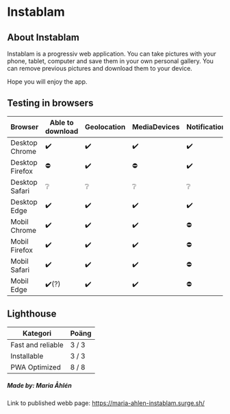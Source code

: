 # Instablam

## About Instablam
Instablam is a progressiv web application.
You can take pictures with your phone, tablet, computer and save them in your own personal gallery. 
You can remove previous pictures and download them to your device. 

Hope you will enjoy the app. 



## Testing in browsers
|Browser      |Able to download |Geolocation |MediaDevices |Notification |Offline |Push |
|----------------|--------|--------|-|-|-|-|
|Desktop Chrome  |✔️|✔️|✔️|✔️|❔|❔|
|Desktop Firefox |⛔|✔️|⛔|✔️|❔|❔|
|Desktop Safari  |❔|❔|❔|❔|❔|❔|❔|
|Desktop Edge    |✔️|✔️|✔️|✔️|❔|❔|
|Mobil Chrome    |✔️|✔️|✔️|⛔|❔|❔|
|Mobil   Firefox |✔️|✔️|✔️|⛔|❔|❔|
|Mobil   Safari  |✔️|✔️|✔️|⛔|❔|❔|
|Mobil   Edge    |✔️(?)|✔️|✔️|⛔|❔|❔|



## Lighthouse
|Kategori |Poäng |
|-|-|
|Fast and reliable | 3 / 3 |
|Installable | 3 / 3 |
|PWA Optimized | 8 / 8 |



##### Made by: Maria Åhlén
Link to published webb page: https://maria-ahlen-instablam.surge.sh/
